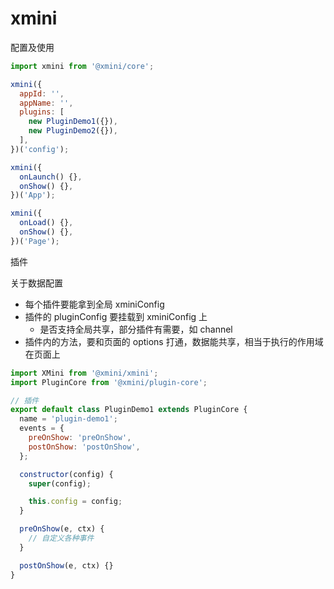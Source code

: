 # xmini

配置及使用

```js
import xmini from '@xmini/core';

xmini({
  appId: '',
  appName: '',
  plugins: [
    new PluginDemo1({}),
    new PluginDemo2({}),
  ],
})('config');

xmini({
  onLaunch() {},
  onShow() {},
})('App');

xmini({
  onLoad() {},
  onShow() {},
})('Page');
```

插件

关于数据配置

- 每个插件要能拿到全局 xminiConfig
- 插件的 pluginConfig 要挂载到 xminiConfig 上
  - 是否支持全局共享，部分插件有需要，如 channel
- 插件内的方法，要和页面的 options 打通，数据能共享，相当于执行的作用域在页面上

```js
import XMini from '@xmini/xmini';
import PluginCore from '@xmini/plugin-core';

// 插件
export default class PluginDemo1 extends PluginCore {
  name = 'plugin-demo1';
  events = {
    preOnShow: 'preOnShow',
    postOnShow: 'postOnShow',
  };

  constructor(config) {
    super(config);

    this.config = config;
  }

  preOnShow(e, ctx) {
    // 自定义各种事件
  }

  postOnShow(e, ctx) {}
}
```
